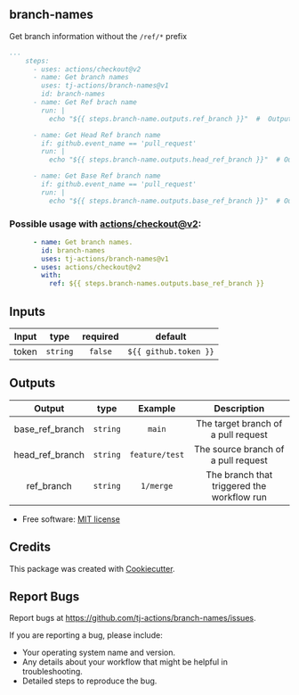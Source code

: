 branch-names
------------

Get branch information without the `/ref/*` prefix

```yaml
...
    steps:
      - uses: actions/checkout@v2
      - name: Get branch names
        uses: tj-actions/branch-names@v1
        id: branch-names
      - name: Get Ref brach name
        run: |
          echo "${{ steps.branch-name.outputs.ref_branch }}"  #  Outputs: "main" for non PR branches | "1/merge" for a PR branch

      - name: Get Head Ref branch name
        if: github.event_name == 'pull_request'
        run: |
          echo "${{ steps.branch-name.outputs.head_ref_branch }}"  # Outputs: "feature/test" current PR branch.

      - name: Get Base Ref branch name
        if: github.event_name == 'pull_request'
        run: |
          echo "${{ steps.branch-name.outputs.base_ref_branch }}"  # Outputs: "main" for main <- PR branch.
```


### Possible usage with [actions/checkout@v2](https://github.com/actions/checkout):

```yaml
      - name: Get branch names.
        id: branch-names
        uses: tj-actions/branch-names@v1
      - uses: actions/checkout@v2
        with:
          ref: ${{ steps.branch-names.outputs.base_ref_branch }}
```


## Inputs

|   Input       |    type    |  required     |  default             | 
|:-------------:|:-----------:|:-------------:|:---------------------:|
| token         |  `string`   |    `false`    | `${{ github.token }}` |




## Outputs

|   Output             |    type     |  Example          |  Description                                     |
|:--------------------:|:-----------:|:-----------------:|:------------------------------------------------:|
|  base_ref_branch     |  `string`   |    `main`         |  The target branch of a pull request             |
|  head_ref_branch     |  `string`   |    `feature/test` |  The source branch of a pull request             |
|  ref_branch          |  `string`   |    `1/merge`      |  The branch that triggered the workflow run      |



* Free software: [MIT license](LICENSE)


Credits
-------

This package was created with [Cookiecutter](https://github.com/cookiecutter/cookiecutter).



Report Bugs
-----------

Report bugs at https://github.com/tj-actions/branch-names/issues.

If you are reporting a bug, please include:

* Your operating system name and version.
* Any details about your workflow that might be helpful in troubleshooting.
* Detailed steps to reproduce the bug.
